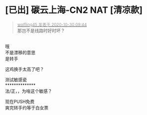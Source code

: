 # [已出] 碳云上海-CN2 NAT [清凉款]


<div class="quote"><blockquote><font size="2"><a href="https://www.hostloc.com/forum.php?mod=redirect&amp;goto=findpost&amp;pid=9373682&amp;ptid=760073" target="_blank"><font color="#999999">wolfling45 发表于 2020-10-30 09:44</font></a></font><br />
那岂不是线路时好时坏？</blockquote></div><br />
哦 <br />
不是漂移的意思<br />
是转手

这鸡换手太高了吧？

测试敏感瓷<br />
**************<br />
法/正，，为啥这个敏感？

现在PUSH免费<br />
爽完转手约等于白女票
